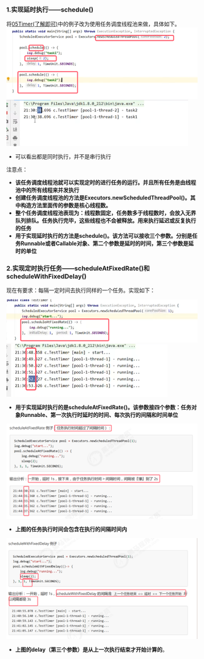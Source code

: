 ### 1.实现延时执行——schedule()

将[05Timer(了解即可)](05Timer(了解即可).md)中的例子改为使用任务调度线程池来做，具体如下。
![](assets/06任务调度线程池ScheduledThreadPoolExecutor/file-20250923225415669.png)
![](assets/06任务调度线程池ScheduledThreadPoolExecutor/file-20250923225422841.png)
* 可以看出都是同时执行，并不是串行执行

注意点：  
* **该任务调度线程池就可以实现定时的进行任务的运行。并且所有任务是由线程池中的所有线程来并发执行**
* **创建任务调度线程池的方法是Executors.newScheduledThreadPool()。其中构造方法里面传的参数是核心线程数。**
* **整个任务调度线程池表现为：线程数固定，任务数多于线程数时，会放入无界队列排队。任务执行完毕，这些线程也不会被释放。用来执行延迟或反复执行的任务**
* **用于实现延时执行的方法是schedule()。该方法可以接收三个参数。分别是任务Runnable或者Callable对象、第二个参数是延时的时间，第三个参数是延时的单位**


### 2.实现定时执行任务——scheduleAtFixedRate()和scheduleWithFixedDelay()

现在有要求：每隔一定时间去执行同样的一个任务。实现如下：  

![](assets/06任务调度线程池ScheduledThreadPoolExecutor/file-20250923230436069.png)
![](assets/06任务调度线程池ScheduledThreadPoolExecutor/file-20250923230457606.png)
* **用于实现延时执行的是scheduleAtFixedRate()。该参数接四个参数：任务对象Runnable、第一次执行时延时的时间、每次执行的间隔和时间单位**


![](assets/06任务调度线程池ScheduledThreadPoolExecutor/file-20250923230607144.png)
* **上图的任务执行时间会包含在执行的间隔时间内**

![](assets/06任务调度线程池ScheduledThreadPoolExecutor/file-20250923230949548.png)
* **上图的delay（第三个参数）是从上一次执行结束才开始计算的**。

### 